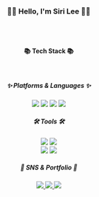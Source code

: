 <div align=center>
  <h3>👋👋 Hello, I'm Siri Lee 👋👋</h3>
</div>
<br>
<br>
<body>
  <div align=center>
	<h4> 📚 Tech Stack 📚 </h4>
    <br>
	
  <h5> ✨ Platforms & Languages ✨</h5>
</div>
<div align="center">
	<img src="https://img.shields.io/badge/Java-007396?style=flat&logo=Conda-Forge&logoColor=white" />
	<img src="https://img.shields.io/badge/HTML5-E34F26?style=flat&logo=HTML5&logoColor=white" />
	<img src="https://img.shields.io/badge/CSS3-1572B6?style=flat&logo=CSS3&logoColor=white" />
	<img src="https://img.shields.io/badge/JavaScript-F7DF1E?style=flat&logo=JavaScript&logoColor=white" />
</div>

<div align=center>
	<h5>🛠 Tools 🛠</h5>
</div>
<div align=center>
	<img src="https://img.shields.io/badge/Eclipse%20IDE-2C2255?style=flat&logo=EclipseIDE&logoColor=white" />
	<img src="https://img.shields.io/badge/Visual%20Studio%20Code-007ACC?style=flat&logo=VisualStudioCode&logoColor=white" />
	<br>
	<img src="https://img.shields.io/badge/AWS-232F3E?style=flat&logo=AmazonAWS&logoColor=white" />
	<img src="https://img.shields.io/badge/GitHub-181717?style=flat&logo=GitHub&logoColor=white" />
</div>
  
<div align=center>
	<h5>🎨 SNS & Portfolio 🎨</h5>
</div>
<div align=center>
	<a href="mailto:eunsilling@gmail.com">
	<img src="https://img.shields.io/badge/Mail-30B980?style=flat&logo=Gmail&logoColor=white" />
	</a>
  <a href="https://www.notion.so/Siri-s-55c033d41e48462486ca9f33f5407a08?pvs=4">
	<img src="https://img.shields.io/badge/Notion-000000?style=flat&logo=Notion&logoColor=white" />
	</a>
  <a href="https://blog.naver.com/eunsilling">
	<img src="https://img.shields.io/badge/NaverBlog-2DB400?style=flat&logo=Blogger&logoColor=white" />
	</a>
	<br>
</div>
</body>

<!--
**HeySiriLee/HeySiriLee** is a ✨ _special_ ✨ repository because its `README.md` (this file) appears on your GitHub profile.

Here are some ideas to get you started:

- 🔭 I’m currently working on ...
- 🌱 I’m currently learning ...
- 👯 I’m looking to collaborate on ...
- 🤔 I’m looking for help with ...
- 💬 Ask me about ...
- 📫 How to reach me: ...
- 😄 Pronouns: ...
- ⚡ Fun fact: ...
-->
